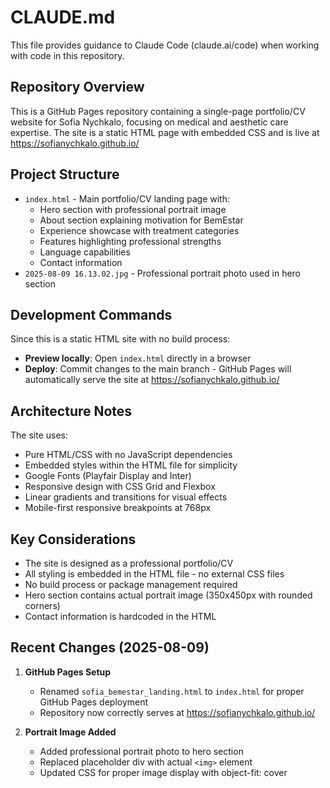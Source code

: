 # CLAUDE.md

This file provides guidance to Claude Code (claude.ai/code) when working with code in this repository.

## Repository Overview

This is a GitHub Pages repository containing a single-page portfolio/CV website for Sofia Nychkalo, focusing on medical and aesthetic care expertise. The site is a static HTML page with embedded CSS and is live at https://sofianychkalo.github.io/

## Project Structure

- `index.html` - Main portfolio/CV landing page with:
  - Hero section with professional portrait image
  - About section explaining motivation for BemEstar
  - Experience showcase with treatment categories
  - Features highlighting professional strengths
  - Language capabilities
  - Contact information
- `2025-08-09 16.13.02.jpg` - Professional portrait photo used in hero section

## Development Commands

Since this is a static HTML site with no build process:
- **Preview locally**: Open `index.html` directly in a browser
- **Deploy**: Commit changes to the main branch - GitHub Pages will automatically serve the site at https://sofianychkalo.github.io/

## Architecture Notes

The site uses:
- Pure HTML/CSS with no JavaScript dependencies
- Embedded styles within the HTML file for simplicity
- Google Fonts (Playfair Display and Inter)
- Responsive design with CSS Grid and Flexbox
- Linear gradients and transitions for visual effects
- Mobile-first responsive breakpoints at 768px

## Key Considerations

- The site is designed as a professional portfolio/CV
- All styling is embedded in the HTML file - no external CSS files
- No build process or package management required
- Hero section contains actual portrait image (350x450px with rounded corners)
- Contact information is hardcoded in the HTML

## Recent Changes (2025-08-09)

1. **GitHub Pages Setup**
   - Renamed `sofia_bemestar_landing.html` to `index.html` for proper GitHub Pages deployment
   - Repository now correctly serves at https://sofianychkalo.github.io/

2. **Portrait Image Added**
   - Added professional portrait photo to hero section
   - Replaced placeholder div with actual `<img>` element
   - Updated CSS for proper image display with object-fit: cover